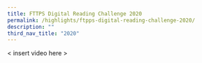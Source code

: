 ```yaml
---
title: FTTPS Digital Reading Challenge 2020
permalink: /highlights/ftpps-digital-reading-challenge-2020/
description: ""
third_nav_title: "2020"
---
```

< insert video here >